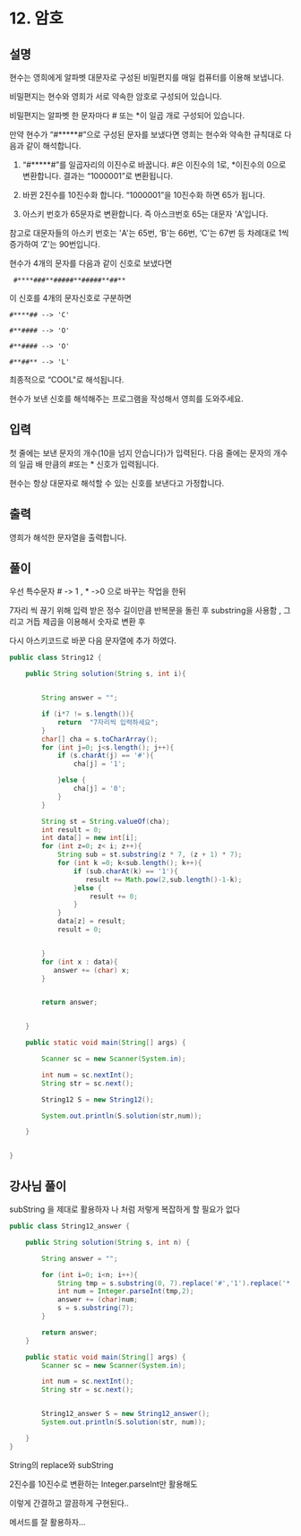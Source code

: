 # 12. 암호

## 설명

현수는 영희에게 알파벳 대문자로 구성된 비밀편지를 매일 컴퓨터를 이용해 보냅니다.

비밀편지는 현수와 영희가 서로 약속한 암호로 구성되어 있습니다.

비밀편지는 알파벳 한 문자마다 # 또는 *이 일곱 개로 구성되어 있습니다.

만약 현수가 “#*****#”으로 구성된 문자를 보냈다면 영희는 현수와 약속한 규칙대로 다음과 같이 해석합니다.

1. “#*****#”를 일곱자리의 이진수로 바꿉니다. #은 이진수의 1로, *이진수의 0으로 변환합니다. 결과는 “1000001”로 변환됩니다.

2. 바뀐 2진수를 10진수화 합니다. “1000001”을 10진수화 하면 65가 됩니다.

3. 아스키 번호가 65문자로 변환합니다. 즉 아스크번호 65는 대문자 'A'입니다.

참고로 대문자들의 아스키 번호는 'A'는 65번, ‘B'는 66번, ’C'는 67번 등 차례대로 1씩 증가하여 ‘Z'는 90번입니다.

현수가 4개의 문자를 다음과 같이 신호로 보냈다면

` #****###**#####**#####**##**`

이 신호를 4개의 문자신호로 구분하면

`#****## --> 'C'`

`#**#### --> 'O'`

`#**#### --> 'O'`

`#**##** --> 'L'`

최종적으로 “COOL"로 해석됩니다.

현수가 보낸 신호를 해석해주는 프로그램을 작성해서 영희를 도와주세요.


## 입력
첫 줄에는 보낸 문자의 개수(10을 넘지 안습니다)가 입력된다. 다음 줄에는 문자의 개수의 일곱 배 만큼의 #또는 * 신호가 입력됩니다.

현수는 항상 대문자로 해석할 수 있는 신호를 보낸다고 가정합니다.


## 출력
영희가 해석한 문자열을 출력합니다.


## 풀이

우선 특수문자 # -> 1 , * ->0 으로 바꾸는 작업을 한뒤

7자리 씩 끊기 위해 입력 받은 정수 길이만큼 반복문을  돌린 후
substring을 사용함 , 그리고 거듭 제곱을 이용해서 숫자로 변환 후

다시 아스키코드로 바꾼 다음 문자열에 추가 하였다.

```java
public class String12 {

    public String solution(String s, int i){


        String answer = "";

        if (i*7 != s.length()){
            return  "7자리씩 입력하세요";
        }
        char[] cha = s.toCharArray();
        for (int j=0; j<s.length(); j++){
            if (s.charAt(j) == '#'){
                cha[j] = '1';

            }else {
                cha[j] = '0';
            }
        }

        String st = String.valueOf(cha);
        int result = 0;
        int data[] = new int[i];
        for (int z=0; z< i; z++){
            String sub = st.substring(z * 7, (z + 1) * 7);
            for (int k =0; k<sub.length(); k++){
                if (sub.charAt(k) == '1'){
                   result += Math.pow(2,sub.length()-1-k);
                }else {
                    result += 0;
                }
            }
            data[z] = result;
            result = 0;


        }
        for (int x : data){
           answer += (char) x;
        }


        return answer;


    }

    public static void main(String[] args) {

        Scanner sc = new Scanner(System.in);

        int num = sc.nextInt();
        String str = sc.next();

        String12 S = new String12();

        System.out.println(S.solution(str,num));

    }


}

```

## 강사님 풀이 

subString 을 제대로 활용하자 나 처럼 저렇게 복잡하게 할 필요가 없다

```java
public class String12_answer {

    public String solution(String s, int n) {

        String answer = "";

        for (int i=0; i<n; i++){
            String tmp = s.substring(0, 7).replace('#','1').replace('*','0');
            int num = Integer.parseInt(tmp,2);
            answer += (char)num;
            s = s.substring(7);
        }

        return answer;
    }

    public static void main(String[] args) {
        Scanner sc = new Scanner(System.in);

        int num = sc.nextInt();
        String str = sc.next();


        String12_answer S = new String12_answer();
        System.out.println(S.solution(str, num));

    }
}

```
String의 replace와 subString 

2진수를 10진수로 변환하는 Integer.parseInt만 활용해도

이렇게 간결하고 깔끔하게 구현된다..

메서드를 잘 활용하자...